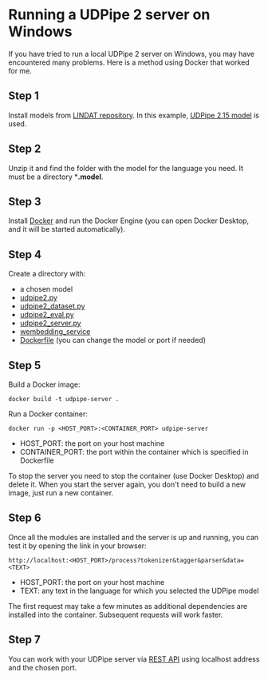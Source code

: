 # Running a UDPipe 2 server on Windows
If you have tried to run a local UDPipe 2 server on Windows, you may have encountered many problems. Here is a method using Docker that worked for me.

## Step 1
Install models from [LINDAT repository](https://lindat.mff.cuni.cz/repository/xmlui/?locale-attribute=en). In this example, [UDPipe 2.15 model](https://lindat.mff.cuni.cz/repository/xmlui/handle/11234/1-5797) is used.

## Step 2
Unzip it and find the folder with the model for the language you need. It must be a directory ***.model**.

## Step 3
Install [Docker](https://www.docker.com) and run the Docker Engine (you can open Docker Desktop, and it will be started automatically).

## Step 4
Create a directory with:
* a chosen model
* [udpipe2.py](https://github.com/ufal/udpipe/blob/e7e95586c92a6e07fbe71418611f83132ee342ca/udpipe2.py)
* [udpipe2_dataset.py](https://github.com/ufal/udpipe/blob/e7e95586c92a6e07fbe71418611f83132ee342ca/udpipe2_dataset.py)
* [udpipe2_eval.py](https://github.com/ufal/udpipe/blob/e7e95586c92a6e07fbe71418611f83132ee342ca/udpipe2_eval.py)
* [udpipe2_server.py](https://github.com/ufal/udpipe/blob/e7e95586c92a6e07fbe71418611f83132ee342ca/udpipe2_server.py)
* [wembedding_service](https://github.com/ufal/wembedding_service/tree/88b2aacff27ddfa3493abb5f9d5662b794b51d44)
* [Dockerfile](https://github.com/dmytryk28/udpipe-local-windows/blob/main/Dockerfile) (you can change the model or port if needed)

## Step 5
Build a Docker image:
```
docker build -t udpipe-server .
```
Run a Docker container:
```
docker run -p <HOST_PORT>:<CONTAINER_PORT> udpipe-server 
```
* HOST_PORT: the port on your host machine
* CONTAINER_PORT: the port within the container which is specified in Dockerfile

To stop the server you need to stop the container (use Docker Desktop) and delete it. When you start the server again, you don't need to build a new image, just run a new container.

## Step 6
Once all the modules are installed and the server is up and running, you can test it by opening the link in your browser:
```
http://localhost:<HOST_PORT>/process?tokenizer&tagger&parser&data=<TEXT>
```
* HOST_PORT: the port on your host machine
* TEXT: any text in the language for which you selected the UDPipe model

The first request may take a few minutes as additional dependencies are installed into the container. Subsequent requests will work faster.

## Step 7
You can work with your UDPipe server via [REST API](https://lindat.mff.cuni.cz/services/udpipe/api-reference.php) using localhost address and the chosen port.
